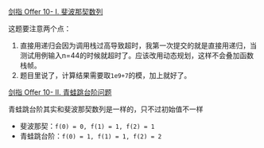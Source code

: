 [剑指 Offer 10- I. 斐波那契数列](https://leetcode-cn.com/problems/fei-bo-na-qi-shu-lie-lcof/)

这题要注意两个点：

1. 直接用递归会因为调用栈过高导致超时，我第一次提交的就是直接用递归，当测试用例输入n=44的时候就超时了。应该改用动态规划，这样不会叠加函数栈帧。
2. 题目里说了，计算结果需要取`1e9+7`的模，加上就好了。

[剑指 Offer 10- II. 青蛙跳台阶问题](https://leetcode-cn.com/problems/qing-wa-tiao-tai-jie-wen-ti-lcof/)

青蛙跳台阶其实和斐波那契数列是一样的，只不过初始值不一样

- 斐波那契：`f(0) = 0, f(1) = 1, f(2) = 1`
- 青蛙跳台阶：`f(0) = 1, f(1) = 1, f(2) = 2`
